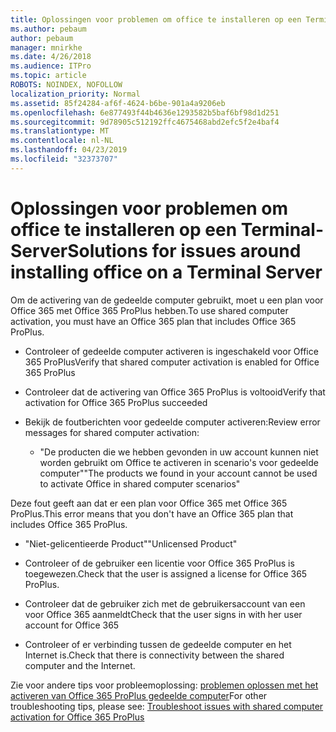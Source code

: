 ```yaml
---
title: Oplossingen voor problemen om office te installeren op een Terminal-Server
ms.author: pebaum
author: pebaum
manager: mnirkhe
ms.date: 4/26/2018
ms.audience: ITPro
ms.topic: article
ROBOTS: NOINDEX, NOFOLLOW
localization_priority: Normal
ms.assetid: 85f24284-af6f-4624-b6be-901a4a9206eb
ms.openlocfilehash: 6e877493f44b4636e1293582b5baf6bf98d1d251
ms.sourcegitcommit: 9d78905c512192ffc4675468abd2efc5f2e4baf4
ms.translationtype: MT
ms.contentlocale: nl-NL
ms.lasthandoff: 04/23/2019
ms.locfileid: "32373707"
---
```

# <a name="solutions-for-issues-around-installing-office-on-a-terminal-server"></a><span data-ttu-id="ec49c-102">Oplossingen voor problemen om office te installeren op een Terminal-Server</span><span class="sxs-lookup"><span data-stu-id="ec49c-102">Solutions for issues around installing office on a Terminal Server</span></span>

<span data-ttu-id="ec49c-103">Om de activering van de gedeelde computer gebruikt, moet u een plan voor Office 365 met Office 365 ProPlus hebben.</span><span class="sxs-lookup"><span data-stu-id="ec49c-103">To use shared computer activation, you must have an Office 365 plan that includes Office 365 ProPlus.</span></span>
  
- <span data-ttu-id="ec49c-104">Controleer of gedeelde computer activeren is ingeschakeld voor Office 365 ProPlus</span><span class="sxs-lookup"><span data-stu-id="ec49c-104">Verify that shared computer activation is enabled for Office 365 ProPlus</span></span>
    
- <span data-ttu-id="ec49c-105">Controleer dat de activering van Office 365 ProPlus is voltooid</span><span class="sxs-lookup"><span data-stu-id="ec49c-105">Verify that activation for Office 365 ProPlus succeeded</span></span>
    
- <span data-ttu-id="ec49c-106">Bekijk de foutberichten voor gedeelde computer activeren:</span><span class="sxs-lookup"><span data-stu-id="ec49c-106">Review error messages for shared computer activation:</span></span>
    
  - <span data-ttu-id="ec49c-107">"De producten die we hebben gevonden in uw account kunnen niet worden gebruikt om Office te activeren in scenario's voor gedeelde computer"</span><span class="sxs-lookup"><span data-stu-id="ec49c-107">"The products we found in your account cannot be used to activate Office in shared computer scenarios"</span></span>
  
<span data-ttu-id="ec49c-108">Deze fout geeft aan dat er een plan voor Office 365 met Office 365 ProPlus.</span><span class="sxs-lookup"><span data-stu-id="ec49c-108">This error means that you don't have an Office 365 plan that includes Office 365 ProPlus.</span></span>
    
  - <span data-ttu-id="ec49c-109">"Niet-gelicentieerde Product"</span><span class="sxs-lookup"><span data-stu-id="ec49c-109">"Unlicensed Product"</span></span>
    
  - <span data-ttu-id="ec49c-110">Controleer of de gebruiker een licentie voor Office 365 ProPlus is toegewezen.</span><span class="sxs-lookup"><span data-stu-id="ec49c-110">Check that the user is assigned a license for Office 365 ProPlus.</span></span>
    
  - <span data-ttu-id="ec49c-111">Controleer dat de gebruiker zich met de gebruikersaccount van een voor Office 365 aanmeldt</span><span class="sxs-lookup"><span data-stu-id="ec49c-111">Check that the user signs in with her user account for Office 365</span></span>
    
  - <span data-ttu-id="ec49c-112">Controleer of er verbinding tussen de gedeelde computer en het Internet is.</span><span class="sxs-lookup"><span data-stu-id="ec49c-112">Check that there is connectivity between the shared computer and the Internet.</span></span>
    
<span data-ttu-id="ec49c-113">Zie voor andere tips voor probleemoplossing: [problemen oplossen met het activeren van Office 365 ProPlus gedeelde computer](https://docs.microsoft.com/DeployOffice/troubleshoot-issues-with-shared-computer-activation-for-office-365-proplus)</span><span class="sxs-lookup"><span data-stu-id="ec49c-113">For other troubleshooting tips, please see: [Troubleshoot issues with shared computer activation for Office 365 ProPlus](https://docs.microsoft.com/DeployOffice/troubleshoot-issues-with-shared-computer-activation-for-office-365-proplus)</span></span>
  


